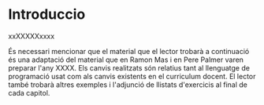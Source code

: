 Introduccio
============================

xxXXXXXxxxx

És necessari mencionar que el material que el lector trobarà a continuació és una adaptació del material que en 
Ramon Mas i en Pere Palmer varen preparar l'any XXXX. Els canvis realitzats són relatius tant al llenguatge de 
programació usat com als canvis existents en el curriculum docent. El lector també trobarà altres exemples i 
l'adjunció de llistats d'exercicis al final de cada capitol. 